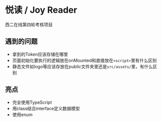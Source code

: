 # 悦读 / Joy Reader

西二在线第四轮考核项目

## 遇到的问题

- 拿到的Token应该存储在哪里
- 页面初始化要执行的逻辑放在onMounted和直接放在`<script>`里有什么区别
- 静态文件如logo等应该存放在public文件夹里还是`src/assets/`里，有什么区别

## 亮点

- 完全使用TypeScript
- 用class结合interface定义数据模型
- 使用enum
